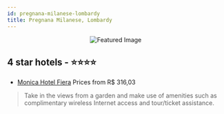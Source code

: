 ```yaml
---
id: pregnana-milanese-lombardy
title: Pregnana Milanese, Lombardy
---
```


<center><img src="https://i.travelapi.com/hotels/3000000/2730000/2723600/2723538/05296b2e_z.jpg" alt="Featured Image" /></center>


##  4 star hotels - ⭐️⭐️⭐️⭐️

-    [Monica Hotel Fiera](https://us.hurb.com/hotels/pregnana-milanese/monica-hotel-fiera-JNP-JP431616?cmp=18055) Prices from R$ 316,03
   > Take in the views from a garden and make use of amenities such as complimentary wireless Internet access and tour/ticket assistance.
